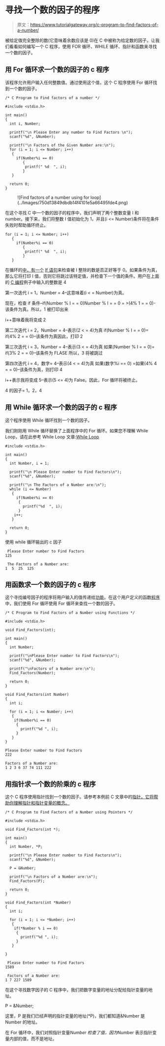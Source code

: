 # 寻找一个数的因子的程序

> 原文：<https://www.tutorialgateway.org/c-program-to-find-factors-of-a-number/>

被给定值完全整除的数(它意味着余数应该是 0)在 C 中被称为给定数的因子。让我们看看如何编写一个 C 程序，使用 FOR 循环、WHILE 循环、指针和函数来寻找一个数的因子。

## 用 For 循环求一个数的因子的 c 程序

该程序允许用户输入任何整数值。通过使用这个值，这个 C 程序使用 For 循环找到一个数的因子。

```
/* C Program to Find factors of a number */

#include <stdio.h>

int main()
{
  int i, Number; 

  printf("\n Please Enter any number to Find Factors \n");
  scanf("%d", &Number);

  printf("\n Factors of the Given Number are:\n");
  for (i = 1; i <= Number; i++)
   {
     if(Number%i == 0)
        {
		 printf(" %d  ", i);
		}
   }

  return 0;
}
```

<figure class="wp-block-image size-large">![Find factors of a number using for loop](../Images/750d13849dbdb14f4101e5a66495fde4.png)</figure>

在这个寻找 C 中一个数的因子的程序中，我们声明了两个整数变量 I 和 number。接下来，我们将整数 I 值初始化为 1，并且(i <= Number)条件将在条件失败时帮助循环终止。

```
for (i = 1; i <= Number; i++)
   {
     if(Number%i == 0)
        {
		 printf(" %d  ", i);
		}
   }
```

在循环的[中，有一个](https://www.tutorialgateway.org/for-loop-in-c-programming/) [If 语句](https://www.tutorialgateway.org/if-statement-in-c/)来检查被 I 整除的数是否正好等于 0。如果条件为真，那么它将打印 I 值，否则它将跳过该特定值，并检查下一个值的条件。用户在上面的 [C 编程](https://www.tutorialgateway.org/c-programming/)例子中输入的整数是 4

第一次迭代
i = 1，Number = 4–这意味着(i < = Number)为真。

现在，检查 if 条件–if(Number % I = = 0)Number % I = = 0 = >(4% 1 = = 0)-该条件为真。所以，1 被打印出来

i++意味着我将变成 2

第二次迭代
i = 2，Number = 4–表示(2 < = 4)为真
if(Number % I = = 0)= if(4% 2 = = 0)–该条件为真因此，打印 2

第三次迭代
i = 3，Number = 4–表示(3 < = 4)为真
如果(Number % I = = 0)= if(3% 2 = = 0)–该条件为 FLASE 所以，3 将被跳过

第四次迭代
i = 4，数字= 4–表示(4 < = 4)为真
如果(数字%i == 0) =如果(4% 4 = = 0)–该条件为真，则打印 4

i++表示我将变成 5–表示(5 <= 4)为 False。因此，For 循环将被终止。

4 的因子= 1，2，4

## 用 While 循环求一个数的因子的 c 程序

这个程序使用 While 循环找到一个数的因子。

我们刚刚用 While 循环替换了上面程序中的 For 循环。如果您不理解 While Loop，请在此参考 While Loop 文章:[While Loop](https://www.tutorialgateway.org/while-loop-in-c/ "C While Loop")

```
#include <stdio.h>

int main()
{
  int Number, i = 1; 

  printf("\n Please Enter number to Find Factors\n");
  scanf("%d", &Number);

  printf("\n The Factors of a Number are:\n");
  while (i <= Number)
   {
     if(Number%i == 0)
      {
        printf("%d  ", i);  
      }
    i++;
   }

  return 0;
}
```

使用 while 循环输出的 c 因子

```
 Please Enter number to Find Factors
125

 The Factors of a Number are:
1  5  25  125 
```

## 用函数求一个数的因子的 c 程序

这个寻找编号因子的程序将用户输入的值传递给[功能](https://www.tutorialgateway.org/functions-in-c/)。在这个用户定义的函数[程序](https://www.tutorialgateway.org/c-programming-examples/)中，我们使用 For 循环使用 For 循环来查找一个数的因子。

```
/* C Program to Find Factors of a Number using Functions */

#include <stdio.h>

void Find_Factors(int);  

int main()
{
  int Number; 

  printf("\nPlease Enter number to Find Factors\n");
  scanf("%d", &Number);

  printf("\nFactors of a Number are:\n");
  Find_Factors(Number); 

  return 0;
}

void Find_Factors(int Number)
{ 
  int i; 

  for (i = 1; i <= Number; i++)
   {
    if(Number%i == 0)
     {
       printf("%d ", i);
     } 
   }
}
```

```
Please Enter number to Find Factors
222

Factors of a Number are:
1 2 3 6 37 74 111 222 
```

## 用指针求一个数的阶乘的 c 程序

这个 C 程序使用指针找到一个数的因子。请参考本例前 C 文章中的[指针。它将帮助你理解指针和指针变量的概念。](https://www.tutorialgateway.org/pointers-in-c/ "Pointers")

```
/* C Program to Find Factors of a Number using Pointers */

#include <stdio.h>

void Find_Factors(int *);  

int main()
{
  int Number, *P; 

  printf("\n Please Enter number to Find Factors\n");
  scanf("%d", &Number);

  P = &Number;

  printf("\n Factors of a Number are:\n");
  Find_Factors(P); 

  return 0;
}

void Find_Factors(int *Number)
{ 
  int i; 

  for (i = 1; i <= *Number; i++)
   {
    if(*Number % i == 0)
     {
       printf("%d ", i);		
     }
   }

}
```

```
 Please Enter number to Find Factors
1589

 Factors of a Number are:
1 7 227 1589 
```

在这个寻找数字因子的 C 程序中，我们把数字变量的地址分配给指针变量的地址。

P = &Number;

这里，P 是我们已经声明的指针变量的地址(*P)，我们都知道&Number 是 Number 的地址。

在 For 循环中，我们对照指针变量*Number 检查了值，因为*Number 表示指针变量内部的值，而不是地址。